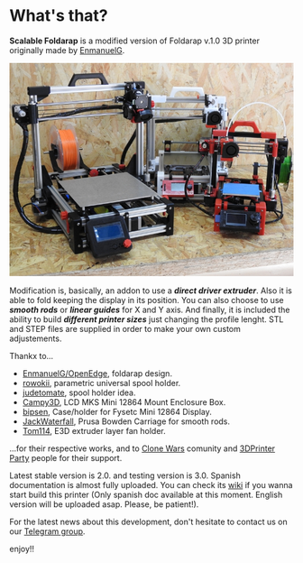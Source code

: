 # What's that?

**Scalable Foldarap** is a modified version of Foldarap v.1.0 3D printer originally made by [EnmanuelG](https://github.com/EmmanuelG/Foldarap). 

![Foldarap Mod v.1.0](pics/scalablefolda.jpg)

Modification is, basically, an addon to use a ___direct driver extruder___. Also it is able to fold keeping the display in its position. You can also choose to use ___smooth rods___ or ___linear guides___ for X and Y axis. And finally, it is included the ability to build ___different printer sizes___ just changing the profile lenght. STL and STEP files are supplied in order to make your own custom adjustements.

Thankx to...

* [EnmanuelG/OpenEdge](https://github.com/OpenEdge), foldarap design.
* [rowokii](https://www.thingiverse.com/thing:767317), parametric universal spool holder.
* [judetomate](https://www.thingiverse.com/thing:47752), spool holder idea.
* [Campy3D](https://www.thingiverse.com/thing:2915718), LCD MKS Mini 12864 Mount Enclosure Box.
* [bipsen](http://www.thingiverse.com/thing:3558349), Case/holder for Fysetc Mini 12864 Display.
* [JackWaterfall](https://www.thingiverse.com/thing:2023947/files), Prusa Bowden Carriage for smooth rods.
* [Tom114](https://www.thingiverse.com/thing:1746358), E3D extruder layer fan holder.

...for their respective works, and to [Clone Wars](https://www.reprap.org/wiki/Proyecto_Clone_Wars) comunity and [3DPrinter Party](http://www.3dprinterparty.es/) people for their support.

Latest stable version is 2.0. and testing version is 3.0. Spanish documentation is almost fully uploaded. You can check its [wiki](https://github.com/isidorogv/foldarap_escalable/wiki) if you wanna start build this printer (Only spanish doc available at this moment. English version will be uploaded asap. Please, be patient!).

For the latest news about this development, don't hesitate to contact us on our [Telegram group](https://t.me/scalable_foldarap).

enjoy!!
